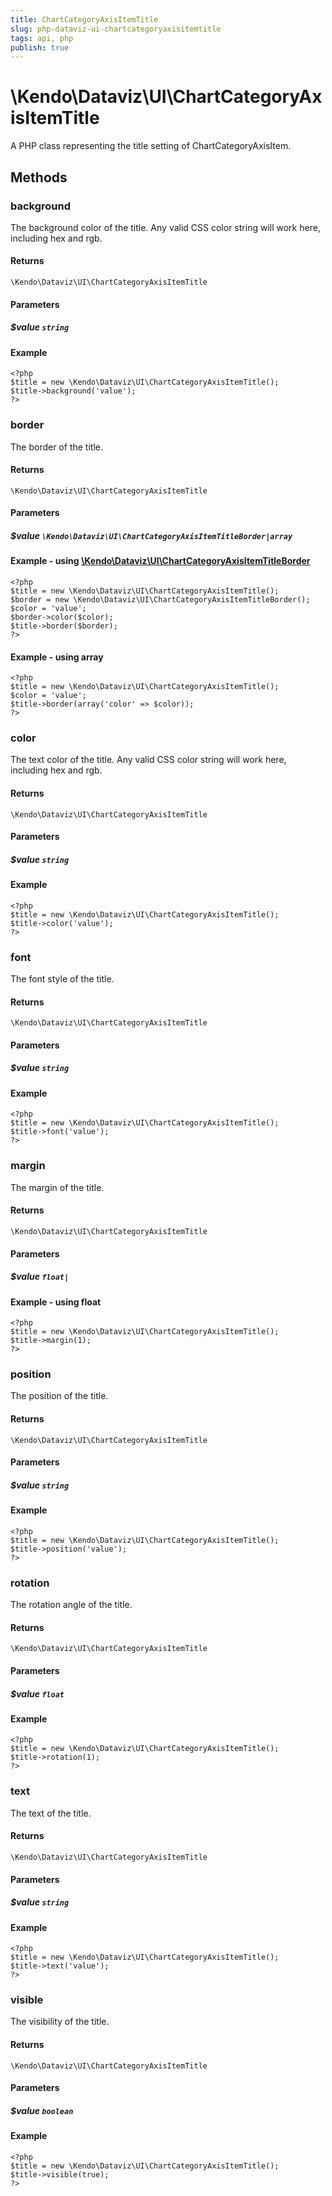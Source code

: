```yaml
---
title: ChartCategoryAxisItemTitle
slug: php-dataviz-ui-chartcategoryaxisitemtitle
tags: api, php
publish: true
---
```


# \Kendo\Dataviz\UI\ChartCategoryAxisItemTitle

A PHP class representing the title setting of ChartCategoryAxisItem.


## Methods

### background
The background color of the title. Any valid CSS color string will work here, including
hex and rgb.

#### Returns
`\Kendo\Dataviz\UI\ChartCategoryAxisItemTitle`

#### Parameters

##### $value `string`



#### Example 
    <?php
    $title = new \Kendo\Dataviz\UI\ChartCategoryAxisItemTitle();
    $title->background('value');
    ?>

### border

The border of the title.

#### Returns
`\Kendo\Dataviz\UI\ChartCategoryAxisItemTitle`

#### Parameters

##### $value `\Kendo\Dataviz\UI\ChartCategoryAxisItemTitleBorder|array`


#### Example - using [\Kendo\Dataviz\UI\ChartCategoryAxisItemTitleBorder](/api/wrappers/php/Kendo/Dataviz/UI/ChartCategoryAxisItemTitleBorder)
    <?php
    $title = new \Kendo\Dataviz\UI\ChartCategoryAxisItemTitle();
    $border = new \Kendo\Dataviz\UI\ChartCategoryAxisItemTitleBorder();
    $color = 'value';
    $border->color($color);
    $title->border($border);
    ?>

#### Example - using array

    <?php
    $title = new \Kendo\Dataviz\UI\ChartCategoryAxisItemTitle();
    $color = 'value';
    $title->border(array('color' => $color));
    ?>

### color
The text color of the title. Any valid CSS color string will work here, including hex and rgb.

#### Returns
`\Kendo\Dataviz\UI\ChartCategoryAxisItemTitle`

#### Parameters

##### $value `string`



#### Example 
    <?php
    $title = new \Kendo\Dataviz\UI\ChartCategoryAxisItemTitle();
    $title->color('value');
    ?>

### font
The font style of the title.

#### Returns
`\Kendo\Dataviz\UI\ChartCategoryAxisItemTitle`

#### Parameters

##### $value `string`



#### Example 
    <?php
    $title = new \Kendo\Dataviz\UI\ChartCategoryAxisItemTitle();
    $title->font('value');
    ?>

### margin
The margin of the title.

#### Returns
`\Kendo\Dataviz\UI\ChartCategoryAxisItemTitle`

#### Parameters

##### $value `float|`



#### Example  - using float
    <?php
    $title = new \Kendo\Dataviz\UI\ChartCategoryAxisItemTitle();
    $title->margin(1);
    ?>

### position
The position of the title.

#### Returns
`\Kendo\Dataviz\UI\ChartCategoryAxisItemTitle`

#### Parameters

##### $value `string`



#### Example 
    <?php
    $title = new \Kendo\Dataviz\UI\ChartCategoryAxisItemTitle();
    $title->position('value');
    ?>

### rotation
The rotation angle of the title.

#### Returns
`\Kendo\Dataviz\UI\ChartCategoryAxisItemTitle`

#### Parameters

##### $value `float`



#### Example 
    <?php
    $title = new \Kendo\Dataviz\UI\ChartCategoryAxisItemTitle();
    $title->rotation(1);
    ?>

### text
The text of the title.

#### Returns
`\Kendo\Dataviz\UI\ChartCategoryAxisItemTitle`

#### Parameters

##### $value `string`



#### Example 
    <?php
    $title = new \Kendo\Dataviz\UI\ChartCategoryAxisItemTitle();
    $title->text('value');
    ?>

### visible
The visibility of the title.

#### Returns
`\Kendo\Dataviz\UI\ChartCategoryAxisItemTitle`

#### Parameters

##### $value `boolean`



#### Example 
    <?php
    $title = new \Kendo\Dataviz\UI\ChartCategoryAxisItemTitle();
    $title->visible(true);
    ?>


